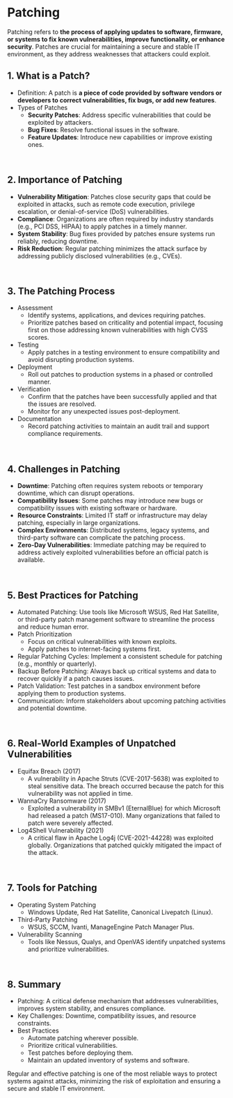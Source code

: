 <br>

# Patching
Patching refers to **the process of applying updates to software, firmware, or systems to fix known vulnerabilities, improve functionality, or enhance security**. Patches are crucial for maintaining a secure and stable IT environment, as they address weaknesses that attackers could exploit.

## 1. What is a Patch?
  - Definition: A patch is **a piece of code provided by software vendors or developers to correct vulnerabilities, fix bugs, or add new features**.
  - Types of Patches
    - **Security Patches**: Address specific vulnerabilities that could be exploited by attackers.
    - **Bug Fixes**: Resolve functional issues in the software.
    - **Feature Updates**: Introduce new capabilities or improve existing ones.  
<br>

## 2. Importance of Patching
  - **Vulnerability Mitigation**: Patches close security gaps that could be exploited in attacks, such as remote code execution, privilege escalation, or denial-of-service (DoS) vulnerabilities.
  - **Compliance**: Organizations are often required by industry standards (e.g., PCI DSS, HIPAA) to apply patches in a timely manner.
  - **System Stability**: Bug fixes provided by patches ensure systems run reliably, reducing downtime.
  - **Risk Reduction**: Regular patching minimizes the attack surface by addressing publicly disclosed vulnerabilities (e.g., CVEs).  
<br>

## 3. The Patching Process
  - Assessment
    - Identify systems, applications, and devices requiring patches.
    - Prioritize patches based on criticality and potential impact, focusing first on those addressing known vulnerabilities with high CVSS scores.
  - Testing
    - Apply patches in a testing environment to ensure compatibility and avoid disrupting production systems.
  - Deployment
    - Roll out patches to production systems in a phased or controlled manner.
  - Verification
    - Confirm that the patches have been successfully applied and that the issues are resolved.
    - Monitor for any unexpected issues post-deployment.
  - Documentation
    - Record patching activities to maintain an audit trail and support compliance requirements.  
<br>

## 4. Challenges in Patching
  - **Downtime**: Patching often requires system reboots or temporary downtime, which can disrupt operations.
  - **Compatibility Issues**: Some patches may introduce new bugs or compatibility issues with existing software or hardware.
  - **Resource Constraints**: Limited IT staff or infrastructure may delay patching, especially in large organizations.
  - **Complex Environments**: Distributed systems, legacy systems, and third-party software can complicate the patching process.
  - **Zero-Day Vulnerabilities**: Immediate patching may be required to address actively exploited vulnerabilities before an official patch is available.  
<br>

## 5. Best Practices for Patching
  - Automated Patching: Use tools like Microsoft WSUS, Red Hat Satellite, or third-party patch management software to streamline the process and reduce human error.
  - Patch Prioritization
    - Focus on critical vulnerabilities with known exploits.
    - Apply patches to internet-facing systems first.
  - Regular Patching Cycles: Implement a consistent schedule for patching (e.g., monthly or quarterly).
  - Backup Before Patching: Always back up critical systems and data to recover quickly if a patch causes issues.
  - Patch Validation: Test patches in a sandbox environment before applying them to production systems.
  - Communication: Inform stakeholders about upcoming patching activities and potential downtime.  
<br>

## 6. Real-World Examples of Unpatched Vulnerabilities
  - Equifax Breach (2017)
    - A vulnerability in Apache Struts (CVE-2017-5638) was exploited to steal sensitive data. The breach occurred because the patch for this vulnerability was not applied in time.
  - WannaCry Ransomware (2017)
    - Exploited a vulnerability in SMBv1 (EternalBlue) for which Microsoft had released a patch (MS17-010). Many organizations that failed to patch were severely affected.
  - Log4Shell Vulnerability (2021)
    - A critical flaw in Apache Log4j (CVE-2021-44228) was exploited globally. Organizations that patched quickly mitigated the impact of the attack.  
<br>

## 7. Tools for Patching
  - Operating System Patching
    - Windows Update, Red Hat Satellite, Canonical Livepatch (Linux).
  - Third-Party Patching
    - WSUS, SCCM, Ivanti, ManageEngine Patch Manager Plus.
  - Vulnerability Scanning
    - Tools like Nessus, Qualys, and OpenVAS identify unpatched systems and prioritize vulnerabilities.  
<br>

## 8. Summary
  - Patching: A critical defense mechanism that addresses vulnerabilities, improves system stability, and ensures compliance.
  - Key Challenges: Downtime, compatibility issues, and resource constraints.
  - Best Practices
    - Automate patching wherever possible.
    - Prioritize critical vulnerabilities.
    - Test patches before deploying them.
    - Maintain an updated inventory of systems and software.

Regular and effective patching is one of the most reliable ways to protect systems against attacks, minimizing the risk of exploitation and ensuring a secure and stable IT environment.  
<br>